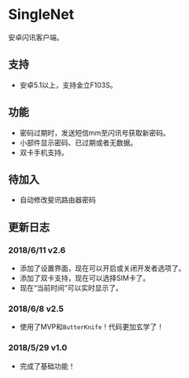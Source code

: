 # SingleNet
安卓闪讯客户端。
## 支持
+ 安卓5.1以上，支持金立F103S。
## 功能
+ 密码过期时，发送短信mm至闪讯号获取新密码。
+ 小部件显示密码、已过期或者无数据。
+ 双卡手机支持。
## 待加入
+ 自动修改斐讯路由器密码
## 更新日志
### 2018/6/11 v2.6
+ 添加了设置界面，现在可以开启或关闭开发者选项了。
+ 添加了双卡支持，现在可以选择SIM卡了。
+ 现在“当前时间”可以实时显示了。

### 2018/6/8 v2.5
+ 使用了MVP和`ButterKnife`！代码更加玄学了！
### 2018/5/29 v1.0
+ 完成了基础功能！
